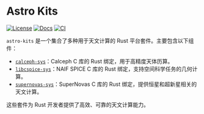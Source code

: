 # Astro Kits
[![License](https://img.shields.io/badge/license-MIT%2FApache-blue.svg)](https://github.com/astro-xao/astrokits#license)
[![Docs](https://docs.rs/astrokits/badge.svg)](https://docs.rs/astrokits/latest/astrokits/)
[![CI](https://github.com/astro-xao/astrokits/workflows/CI/badge.svg)](https://github.com/astro-xao/astrokits/actions)

`astro-kits` 是一个集合了多种用于天文计算的 Rust 平台套件。主要包含以下组件：

- [`calceph-sys`](https://github.com/astro-xao/astrokits/tree/main/crates/calceph-sys)：Calceph C 库的 Rust 绑定，用于高精度天体历算。
- [`libcspice-sys`](https://github.com/astro-xao/astrokits/tree/main/crates/libcspice-sys)：NAIF SPICE C 库的 Rust 绑定，支持空间科学任务的几何计算。
- [`supernovas-sys`](https://github.com/astro-xao/astrokits/tree/main/crates/supernovas-sys)：SuperNovas C 库的 Rust 绑定，提供恒星和超新星相关的天文计算。

这些套件为 Rust 开发者提供了高效、可靠的天文计算能力。